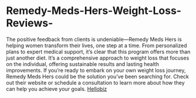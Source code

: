 # Remedy-Meds-Hers-Weight-Loss-Reviews-

The positive feedback from clients is undeniable—Remedy Meds Hers is helping women transform their lives, one step at a time. From personalized plans to expert medical support, it’s clear that this program offers more than just another diet. It’s a comprehensive approach to weight loss that focuses on the individual, offering sustainable results and lasting health improvements.
If you’re ready to embark on your own weight loss journey, Remedy Meds Hers could be the solution you’ve been searching for. Check out their website or schedule a consultation to learn more about how they can help you achieve your goals. [Hellobiz](https://hellobiz.in/remedy-meds-weight-loss-reviews-815907074)
